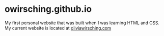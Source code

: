 # owirsching.github.io

My first personal website that was built when I was learning HTML and CSS. My current website is located at [oliviawirsching.com](https://oliviawirsching.com/)
